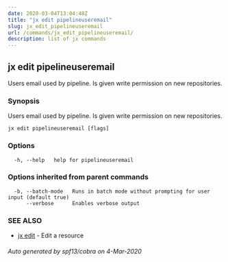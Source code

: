 ```yaml
---
date: 2020-03-04T13:04:48Z
title: "jx edit pipelineuseremail"
slug: jx_edit_pipelineuseremail
url: /commands/jx_edit_pipelineuseremail/
description: list of jx commands
---
```

## jx edit pipelineuseremail

Users email used by pipeline. Is given write permission on new repositories.

### Synopsis

Users email used by pipeline. Is given write permission on new repositories.

```
jx edit pipelineuseremail [flags]
```

### Options

```
  -h, --help   help for pipelineuseremail
```

### Options inherited from parent commands

```
  -b, --batch-mode   Runs in batch mode without prompting for user input (default true)
      --verbose      Enables verbose output
```

### SEE ALSO

* [jx edit](/commands/jx_edit/)	 - Edit a resource

###### Auto generated by spf13/cobra on 4-Mar-2020
